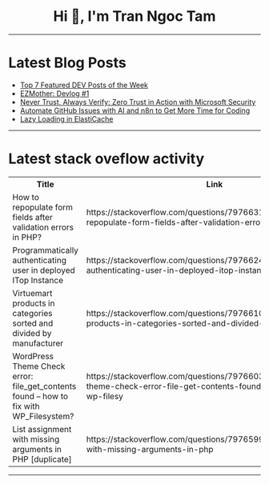 <h1 align="center">Hi 👋, I'm Tran Ngoc Tam</h1>

---

# Latest Blog Posts 
<!-- BLOG-POST-LIST:START -->
- [Top 7 Featured DEV Posts of the Week](https://dev.to/devteam/top-7-featured-dev-posts-of-the-week-5e1)
- [EZMother: Devlog #1](https://dev.to/longchau/ezmother-devlog-1-348f)
- [Never Trust, Always Verify: Zero Trust in Action with Microsoft Security](https://dev.to/ibbus/never-trust-always-verify-zero-trust-in-action-with-microsoft-security-ome)
- [Automate GitHub Issues with AI and n8n to Get More Time for Coding](https://dev.to/hankadev/automate-github-issues-with-ai-and-n8n-to-get-more-time-for-coding-115a)
- [Lazy Loading in ElastiCache](https://dev.to/wakeup_flower_8591a6cb6a9/lazy-loading-in-elasticache-1ll2)
<!-- BLOG-POST-LIST:END -->

---

# Latest stack oveflow activity
<table>
  <tr><th>Title</th><th>Link</th></tr>
  <!-- STACKOVERFLOW:START --><tr><td>How to repopulate form fields after validation errors in PHP?</td><td>https://stackoverflow.com/questions/79766319/how-to-repopulate-form-fields-after-validation-errors-in-php</td></tr><tr><td>Programmatically authenticating user in deployed ITop Instance</td><td>https://stackoverflow.com/questions/79766248/programmatically-authenticating-user-in-deployed-itop-instance</td></tr><tr><td>Virtuemart products in categories sorted and divided by manufacturer</td><td>https://stackoverflow.com/questions/79766102/virtuemart-products-in-categories-sorted-and-divided-by-manufacturer</td></tr><tr><td>WordPress Theme Check error: file_get_contents found – how to fix with WP_Filesystem?</td><td>https://stackoverflow.com/questions/79766033/wordpress-theme-check-error-file-get-contents-found-how-to-fix-with-wp-filesy</td></tr><tr><td>List assignment with missing arguments in PHP [duplicate]</td><td>https://stackoverflow.com/questions/79765994/list-assignment-with-missing-arguments-in-php</td></tr><!-- STACKOVERFLOW:END -->
</table>

---


